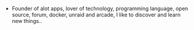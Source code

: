 - Founder of alot apps, lover of technology, programming language, open source, forum, docker, unraid and arcade, I like to discover and learn new things..
  <br>









































































































































































































































































































































































































































































































